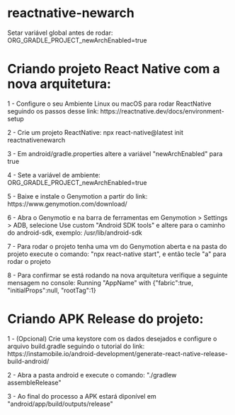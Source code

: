 # reactnative-newarch
Setar variável global antes de rodar: ORG_GRADLE_PROJECT_newArchEnabled=true

# Criando projeto React Native com a nova arquitetura:

<p>1 - Configure o seu Ambiente Linux ou macOS para rodar ReactNative seguindo os passos desse link: https://reactnative.dev/docs/environment-setup</p> 
<p>2 - Crie um projeto ReactNative: npx react-native@latest init reactnativenewarch</p> 
<p>3 - Em android/gradle.properties altere a variável "newArchEnabled" para true</p>
<p>4 - Sete a variável de ambiente: ORG_GRADLE_PROJECT_newArchEnabled=true</p>
<p>5 - Baixe e instale o Genymotion a partir do link: https://www.genymotion.com/download/</p>
<p>6 - Abra o Genymotio e na barra de ferramentas em Genymotion > Settings > ADB, selecione Use custom "Android SDK tools" e altere para o caminho do android-sdk, exemplo: /usr/lib/android-sdk</p>
<p>7 - Para rodar o projeto tenha uma vm do Genymotion aberta e na pasta do projeto execute o comando: "npx react-native start", e então tecle "a" para rodar o projeto</p>
<p>8 - Para confirmar se está rodando na nova arquitetura verifique a seguinte mensagem no console: Running "AppName" with {"fabric":true, "initialProps":null, "rootTag":1}</p>


# Criando APK Release do projeto:

<p>1 - (Opcional) Crie uma keystore com os dados desejados e configure o arquivo build.gradle seguindo o tutorial do link: https://instamobile.io/android-development/generate-react-native-release-build-android/</p>
<p>2 - Abra a pasta android e execute o comando: "./gradlew assembleRelease"</p>
<p>3 - Ao final do processo a APK estará diponível em "android/app/build/outputs/release"</p>